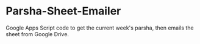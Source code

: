 # Parsha-Sheet-Emailer
Google Apps Script code to get the current week's parsha, then emails the sheet from Google Drive.
